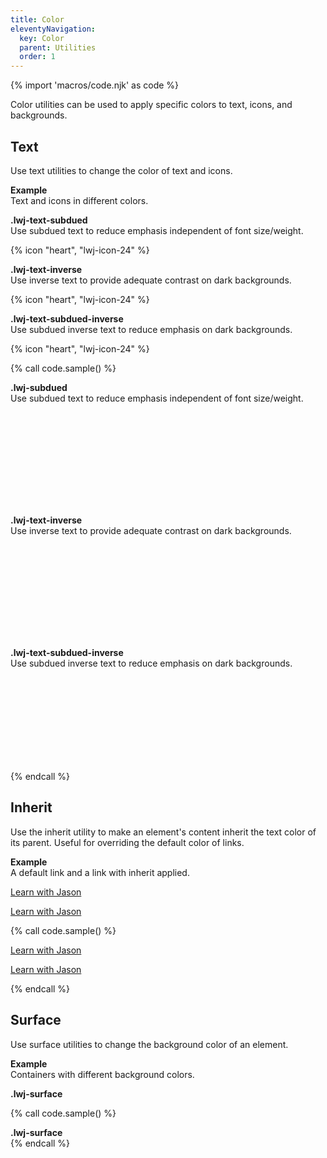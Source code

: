 ```yaml
---
title: Color
eleventyNavigation:
  key: Color
  parent: Utilities
  order: 1
---
```


{% import 'macros/code.njk' as code %}

Color utilities can be used to apply specific colors to text, icons, and backgrounds.

## Text

Use text utilities to change the color of text and icons.

**Example**  
Text and icons in different colors.

<div class="doc-example lwj-flow">
  <div class="lwj-surface lwj-inset-square lwj-text-subdued">
    <p><strong>.lwj-text-subdued</strong><br>
    Use subdued text to reduce emphasis independent of font size/weight.</p>
    {% icon "heart", "lwj-icon-24" %}
  </div>
  <div class="lwj-surface-brand lwj-inset-square lwj-text-inverse">
    <p><strong>.lwj-text-inverse</strong><br>
    Use inverse text to provide adequate contrast on dark backgrounds.</p>
    {% icon "heart", "lwj-icon-24" %}
  </div>
  <div class="lwj-surface-brand lwj-inset-square lwj-text-subdued-inverse">
    <p><strong>.lwj-text-subdued-inverse</strong><br>
    Use subdued inverse text to reduce emphasis on dark backgrounds.</p>
    {% icon "heart", "lwj-icon-24" %}
  </div>
</div>

{% call code.sample() %}
<div class="lwj-surface lwj-text-subdued">
  <p><strong>.lwj-subdued</strong><br>
  Use subdued text to reduce emphasis independent of font size/weight.</p>
  <svg aria-hidden="true" class="lwj-icon-24">
    <title>heart</title>
    <use xlink:href="#heart"></use>
  </svg>
</div>
<div class="lwj-surface-brand lwj-text-inverse">
  <p><strong>.lwj-text-inverse</strong><br>
  Use inverse text to provide adequate contrast on dark backgrounds.</p>
  <svg aria-hidden="true" class="lwj-icon-24">
    <title>heart</title>
    <use xlink:href="#heart"></use>
  </svg>
</div>
<div class="lwj-surface-brand lwj-text-subdued-inverse">
  <p><strong>.lwj-text-subdued-inverse</strong><br>
  Use subdued inverse text to reduce emphasis on dark backgrounds.</p>
  <svg aria-hidden="true" class="lwj-icon-24">
    <title>heart</title>
    <use xlink:href="#heart"></use>
  </svg>
</div>
{% endcall %}

## Inherit

Use the inherit utility to make an element's content inherit the text color of its parent. Useful for overriding the default color of links.

**Example**  
A default link and a link with inherit applied.

<div class="doc-example lwj-flow">
  <p><a href="https://learnwithjason.dev">Learn with Jason</a></p>
  <p><a href="https://learnwithjason.dev" class="lwj-text-inherit">Learn with Jason</a></p>
</div>

{% call code.sample() %}
<p><a href="https://learnwithjason.dev">Learn with Jason</a></p>
<p><a href="https://learnwithjason.dev" class="lwj-text-inherit">Learn with Jason</a></p>
{% endcall %}

## Surface

Use surface utilities to change the background color of an element.

**Example**  
Containers with different background colors.

<div class="doc-example lwj-flow">
  <div class="doc-bordered lwj-surface lwj-inset-square">
    <strong>.lwj-surface</strong>
  </div>
</div>

{% call code.sample() %}
<div class="lwj-surface lwj-inset-square">
  <strong>.lwj-surface</strong>
</div>
{% endcall %}
